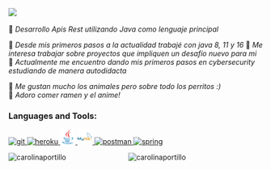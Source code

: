 ![](https://user-images.githubusercontent.com/75656439/163063452-19848efd-3f19-41bc-bcc2-20d1da1830a2.png)


  🌸 *Desarrollo Apis Rest utilizando Java como lenguaje principal*

  🌸 *Desde mis primeros pasos a la actualidad trabajé con java 8, 11 y 16*
  🌸 *Me interesa trabajar sobre proyectos que impliquen un desafío nuevo para mi*    
  🌸 *Actualmente me encuentro dando mis primeros pasos en cybersecurity estudiando de manera autodidacta*
  
  🌸 *Me gustan mucho los animales pero sobre todo los perritos :)*  
  🌸 *Adoro comer ramen y el anime!*

<h3 align="left">Languages and Tools:</h3>
<p align="left"> <a href="https://git-scm.com/" target="_blank"> <img src="https://www.vectorlogo.zone/logos/git-scm/git-scm-icon.svg" alt="git" width="30" height="30"/> </a> <a href="https://heroku.com" target="_blank"> <img src="https://www.vectorlogo.zone/logos/heroku/heroku-icon.svg" alt="heroku" width="30" height="30"/> </a> <a href="https://www.java.com" target="_blank"> <img src="https://raw.githubusercontent.com/devicons/devicon/master/icons/java/java-original.svg" alt="java" width="30" height="30"/> </a> <a href="https://www.mysql.com/" target="_blank"> <img src="https://raw.githubusercontent.com/devicons/devicon/master/icons/mysql/mysql-original-wordmark.svg" alt="mysql" width="30" height="30"/> </a> <a href="https://postman.com" target="_blank"> <img src="https://www.vectorlogo.zone/logos/getpostman/getpostman-icon.svg" alt="postman" width="30" height="30"/> </a> <a href="https://spring.io/" target="_blank"> <img src="https://www.vectorlogo.zone/logos/springio/springio-icon.svg" alt="spring" width="30" height="30"/> </a> </p>

<p><img align="left" src="https://github-readme-stats.vercel.app/api/top-langs?username=carolinaportillo&show_icons=true&theme=radical&locale=en&layout=compact" alt="carolinaportillo" width="47%" /><img align="left" src="https://github-readme-stats.vercel.app/api?username=carolinaportillo&show_icons=true&theme=radical&locale=en" alt="carolinaportillo" width="47%"/>&nbsp;</p>
